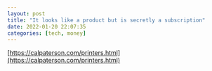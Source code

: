 ```yaml
---
layout: post
title: "It looks like a product but is secretly a subscription"
date: 2022-01-20 22:07:35
categories: [tech, money]
---
```


[https://calpaterson.com/printers.html](https://calpaterson.com/printers.html)